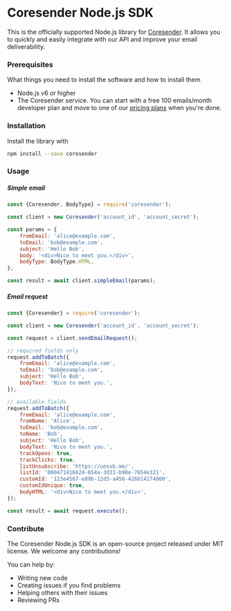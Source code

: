 # Coresender Node.js SDK

This is the officially supported Node.js library for [Coresender](https://coresender.com). It allows you to quickly and easily integrate with our API and improve your email deliverability.

### Prerequisites

What things you need to install the software and how to install them

* Node.js v6 or higher
* The Coresender service. You can start with a free 100 emails/month developer plan and move to one of our [pricing plans](https://coresender.com/pricing) when you're done.

### Installation

Install the library with
```bash
npm install --save coresender
```

### Usage

##### Simple email
```javascript
const {Coresender, BodyType} = require('coresender');

const client = new Coresender('account_id', 'account_secret');

const params = {
    fromEmail: 'alice@example.com',
    toEmail: 'bob@example.com',
    subject: 'Hello Bob',
    body: '<div>Nice to meet you.</div>',
    bodyType: BodyType.HTML,
};

const result = await client.simpleEmail(params);
```

##### Email request
```javascript
const {Coresender} = require('coresender');

const client = new Coresender('account_id', 'account_secret');

const request = client.sendEmailRequest();

// required fields only
request.addToBatch({
    fromEmail: 'alice@example.com',
    toEmail: 'bob@example.com',
    subject: 'Hello Bob',
    bodyText: 'Nice to meet you.',
});

// available fields
request.addToBatch({
    fromEmail: 'alice@example.com',
    fromName: 'Alice',
    toEmail: 'bob@example.com',
    toName: 'Bob',
    subject: 'Hello Bob',
    bodyText: 'Nice to meet you.',
    trackOpens: true,
    trackClicks: true,
    listUnsubscribe: 'https://unsub.me/',
    listId: '000471416624-654a-3d21-b98e-7654e321',
    customId: '123e4567-e89b-12d3-a456-426614174000',
    customIdUnique: true,
    bodyHTML: '<div>Nice to meet you.</div>',
});

const result = await request.execute();
```

### Contribute

The Coresender Node.js SDK is an open-source project released under MIT license. We welcome any contributions!

You can help by:
* Writing new code
* Creating issues if you find problems
* Helping others with their issues
* Reviewing PRs
